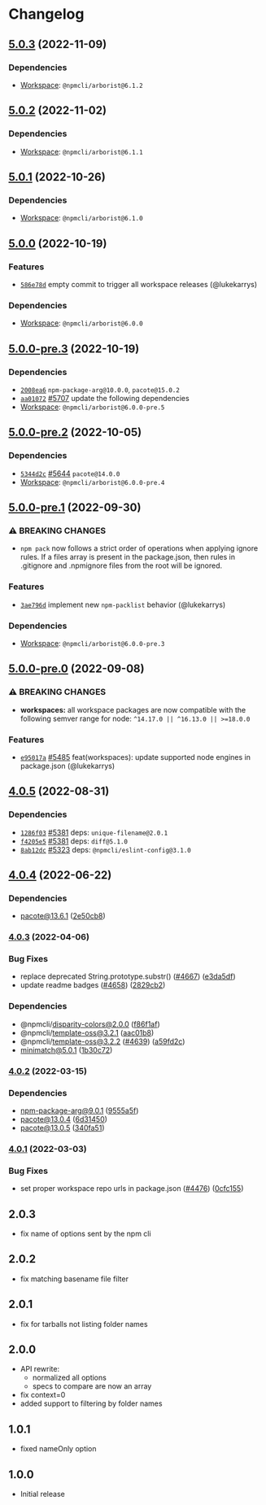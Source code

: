 # Changelog

## [5.0.3](https://github.com/npm/cli/compare/libnpmdiff-v5.0.2...libnpmdiff-v5.0.3) (2022-11-09)

### Dependencies

* [Workspace](https://github.com/npm/cli/compare/arborist-v6.1.1...arborist-v6.1.2): `@npmcli/arborist@6.1.2`

## [5.0.2](https://github.com/npm/cli/compare/libnpmdiff-v5.0.1...libnpmdiff-v5.0.2) (2022-11-02)

### Dependencies

* [Workspace](https://github.com/npm/cli/compare/arborist-v6.1.0...arborist-v6.1.1): `@npmcli/arborist@6.1.1`

## [5.0.1](https://github.com/npm/cli/compare/libnpmdiff-v5.0.0...libnpmdiff-v5.0.1) (2022-10-26)

### Dependencies

* [Workspace](https://github.com/npm/cli/compare/arborist-v6.0.0...arborist-v6.1.0): `@npmcli/arborist@6.1.0`

## [5.0.0](https://github.com/npm/cli/compare/libnpmdiff-v5.0.0-pre.3...libnpmdiff-v5.0.0) (2022-10-19)

### Features

* [`586e78d`](https://github.com/npm/cli/commit/586e78d59c3dad29e8e886a4764d2eb8021d11d1) empty commit to trigger all workspace releases (@lukekarrys)

### Dependencies

* [Workspace](https://github.com/npm/cli/compare/arborist-v6.0.0-pre.5...arborist-v6.0.0): `@npmcli/arborist@6.0.0`

## [5.0.0-pre.3](https://github.com/npm/cli/compare/libnpmdiff-v5.0.0-pre.2...libnpmdiff-v5.0.0-pre.3) (2022-10-19)

### Dependencies

* [`2008ea6`](https://github.com/npm/cli/commit/2008ea6a807acbd97912799adfe97f276202cea6) `npm-package-arg@10.0.0`, `pacote@15.0.2`
* [`aa01072`](https://github.com/npm/cli/commit/aa010722996ef6de46e1bb937c6f8a94dc2844fa) [#5707](https://github.com/npm/cli/pull/5707) update the following dependencies
* [Workspace](https://github.com/npm/cli/compare/arborist-v6.0.0-pre.4...arborist-v6.0.0-pre.5): `@npmcli/arborist@6.0.0-pre.5`

## [5.0.0-pre.2](https://github.com/npm/cli/compare/libnpmdiff-v5.0.0-pre.1...libnpmdiff-v5.0.0-pre.2) (2022-10-05)

### Dependencies

* [`5344d2c`](https://github.com/npm/cli/commit/5344d2ca9ffd1f6db473fd58b46b50179f899ff5) [#5644](https://github.com/npm/cli/pull/5644) `pacote@14.0.0`
* [Workspace](https://github.com/npm/cli/compare/arborist-v6.0.0-pre.3...arborist-v6.0.0-pre.4): `@npmcli/arborist@6.0.0-pre.4`

## [5.0.0-pre.1](https://github.com/npm/cli/compare/libnpmdiff-v5.0.0-pre.0...libnpmdiff-v5.0.0-pre.1) (2022-09-30)

### ⚠️ BREAKING CHANGES

* `npm pack` now follows a strict order of operations when applying ignore rules. If a files array is present in the package.json, then rules in .gitignore and .npmignore files from the root will be ignored.

### Features

* [`3ae796d`](https://github.com/npm/cli/commit/3ae796d937bd36a5b1b9fd6e9e8473b4f2ddc32d) implement new `npm-packlist` behavior (@lukekarrys)

### Dependencies

* [Workspace](https://github.com/npm/cli/compare/arborist-v6.0.0-pre.2...arborist-v6.0.0-pre.3): `@npmcli/arborist@6.0.0-pre.3`

## [5.0.0-pre.0](https://github.com/npm/cli/compare/libnpmdiff-v4.0.5...libnpmdiff-v5.0.0-pre.0) (2022-09-08)

### ⚠ BREAKING CHANGES

* **workspaces:** all workspace packages are now compatible with the following semver range for node: `^14.17.0 || ^16.13.0 || >=18.0.0`

### Features

  * [`e95017a`](https://github.com/npm/cli/commit/e95017a07b041cbb3293e659dad853f76462c108) [#5485](https://github.com/npm/cli/pull/5485) feat(workspaces): update supported node engines in package.json (@lukekarrys)

## [4.0.5](https://github.com/npm/cli/compare/libnpmdiff-v4.0.4...libnpmdiff-v4.0.5) (2022-08-31)

### Dependencies

  * [`1286f03`](https://github.com/npm/cli/commit/1286f03fe73dee9a447b13b662f0c5622ab6ec9e) [#5381](https://github.com/npm/cli/pull/5381) deps: `unique-filename@2.0.1`
  * [`f4205e5`](https://github.com/npm/cli/commit/f4205e57d6c4ee5f2ff7d21ffc116ffc420d191e) [#5381](https://github.com/npm/cli/pull/5381) deps: `diff@5.1.0`
  * [`8ab12dc`](https://github.com/npm/cli/commit/8ab12dc32b26db770b868cf694cedab38f4e7460) [#5323](https://github.com/npm/cli/pull/5323) deps: `@npmcli/eslint-config@3.1.0`

## [4.0.4](https://github.com/npm/cli/compare/libnpmdiff-v4.0.3...libnpmdiff-v4.0.4) (2022-06-22)


### Dependencies

* pacote@13.6.1 ([2e50cb8](https://github.com/npm/cli/commit/2e50cb83e84cf25fee93ba0ca5a0343fbdb33c41))

### [4.0.3](https://github.com/npm/cli/compare/libnpmdiff-v4.0.2...libnpmdiff-v4.0.3) (2022-04-06)


### Bug Fixes

* replace deprecated String.prototype.substr() ([#4667](https://github.com/npm/cli/issues/4667)) ([e3da5df](https://github.com/npm/cli/commit/e3da5df4152fbe547f7871547165328e1bf06262))
* update readme badges ([#4658](https://github.com/npm/cli/issues/4658)) ([2829cb2](https://github.com/npm/cli/commit/2829cb28a432b5ff7beeeb3bf3e7e2e174c1121d))


### Dependencies

* @npmcli/disparity-colors@2.0.0 ([f86f1af](https://github.com/npm/cli/commit/f86f1af636f39d7d30a97873bbb6652416f68013))
* @npmcli/template-oss@3.2.1 ([aac01b8](https://github.com/npm/cli/commit/aac01b89caf6336a2eb34d696296303cdadd5c08))
* @npmcli/template-oss@3.2.2 ([#4639](https://github.com/npm/cli/issues/4639)) ([a59fd2c](https://github.com/npm/cli/commit/a59fd2cb863245fce56f96c90ac854e62c5c4d6f))
* minimatch@5.0.1 ([1b30c72](https://github.com/npm/cli/commit/1b30c725ecd0f03f55e3c0576962972748eec238))

### [4.0.2](https://www.github.com/npm/cli/compare/libnpmdiff-v4.0.1...libnpmdiff-v4.0.2) (2022-03-15)


### Dependencies

* npm-package-arg@9.0.1 ([9555a5f](https://www.github.com/npm/cli/commit/9555a5f1d135aa1b8f7374273403efe41e99ee26))
* pacote@13.0.4 ([6d31450](https://www.github.com/npm/cli/commit/6d3145014861b4198c16d7772d809fd037ece289))
* pacote@13.0.5 ([340fa51](https://www.github.com/npm/cli/commit/340fa51f423a518a96c8015a67d8f6144a2e8051))

### [4.0.1](https://www.github.com/npm/cli/compare/libnpmdiff-vlibnpmdiff@4.0.0...libnpmdiff-v4.0.1) (2022-03-03)


### Bug Fixes

* set proper workspace repo urls in package.json ([#4476](https://www.github.com/npm/cli/issues/4476)) ([0cfc155](https://www.github.com/npm/cli/commit/0cfc155db5f11ce23419e440111d99a63bf39754))

## 2.0.3

- fix name of options sent by the npm cli

## 2.0.2

- fix matching basename file filter

## 2.0.1

- fix for tarballs not listing folder names

## 2.0.0

- API rewrite:
  - normalized all options
  - specs to compare are now an array
- fix context=0
- added support to filtering by folder names

## 1.0.1

- fixed nameOnly option

## 1.0.0

- Initial release
